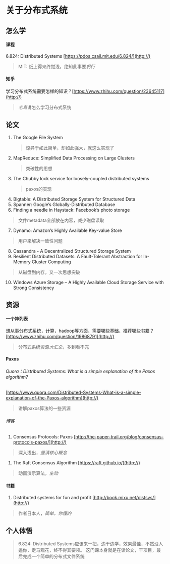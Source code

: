 # 关于分布式系统

## 怎么学

#### 课程
6.824: Distributed Systems [https://pdos.csail.mit.edu/6.824/](http://)
>MIT: 纸上得来终觉浅，绝知此事要*躬行*

#### 知乎
学习分布式系统需要怎样的知识？[https://www.zhihu.com/question/23645117](http://)
>*老鸟*讲怎么学习分布式系统


## 论文
1. The Google File System 
    >惊异于如此简单，却如此强大，就这么实现了
2. MapReduce: Simplified Data Processing on Large Clusters
   >突破性的思想
3. The Chubby lock service for loosely-coupled distributed systems
   >paxos的实现
4. Bigtable: A Distributed Storage System for Structured Data
5. Spanner: Google’s Globally-Distributed Database
6. Finding a needle in Haystack: Facebook’s photo storage
  >文件metadata全部放在内容，减少磁盘读取
7. Dynamo: Amazon’s Highly Available Key-value Store
  >用户来解决一致性问题
8. Cassandra - A Decentralized Structured Storage System
9. Resilient Distributed Datasets: A Fault-Tolerant Abstraction for In-Memory Cluster Computing
>从磁盘到内存，又一次思想突破
10. Windows Azure Storage – A Highly Available Cloud Storage Service with Strong Consistency

## 资源
#### 一个神列表
想从事分布式系统，计算，hadoop等方面，需要哪些基础，推荐哪些书籍？
[https://www.zhihu.com/question/19868791](http://)
>分布式系统资源*大汇总*，多到看不完

#### Paxos
###### Quora：Distributed Systems: What is a simple explanation of the Paxos algorithm?
[https://www.quora.com/Distributed-Systems-What-is-a-simple-explanation-of-the-Paxos-algorithm](http://)
>讲解paxos算法的一些资源


###### 博客
1. Consensus Protocols: Paxos
[http://the-paper-trail.org/blog/consensus-protocols-paxos/](http://)
>深入浅出，*厘清核心概念*

1. The Raft Consensus Algorithm 
[https://raft.github.io/](http://)
>动画演示算法，*生动*

#### 书籍
1. Distributed systems for fun and profit
[http://book.mixu.net/distsys/](http://)
>作者日本人，*简单，你懂的*


## 个人体悟
>6.824: Distributed Systems应该来一把，边干边学，效果最佳，不然没人逼你，走马观花，终不得其要领。
>这门课本身就是在读论文，干项目，最后完成一个简单的分布式文件系统


